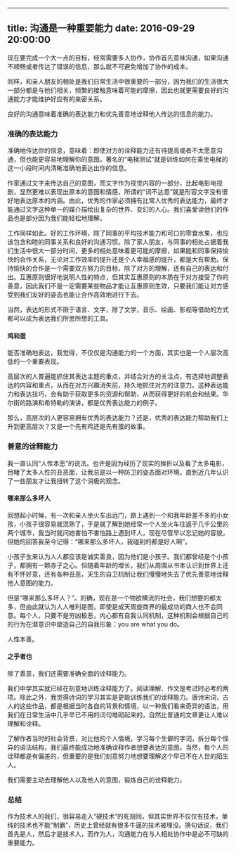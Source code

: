 
---
title: 沟通是一种重要能力
date: 2016-09-29 20:00:00
---

现在要完成一个大一点的目标，经常需要多人协作，协作首先意味沟通，如果沟通不顺畅或者传达了错误的信息，那么就不可避免增加了协作的成本。

同样，和亲人朋友的相处是我们日常生活中很重要的一部分，因为我们的生活很大一部分都是与他们相关，频繁的接触意味着可能的摩擦，因此也就更需要良好的沟通能力才能维护好应有的亲密关系。

良好的沟通意味着准确的表达能力和优先善意地诠释他人传达的信息的能力。

### 准确的表达能力
准确地传达你的信息，意味着：即使对方的诠释能力还有待提高或者不太愿意沟通，但也能更容易地理解你的意图。著名的“电梯测试”就是训练如何在乘坐电梯的这一小段时间内清晰准确地表达出你的信息。

作家通过文字来传达自己的意图，而文字作为视觉内容的一部分，比起电影电视剧，显然更难以表现出原本的意图和情感，所谓的“词不达意”就是形容文字没有很好地表达原本的内涵。由此，优秀的作家必须拥有比常人优秀的表达能力，最终才能通过文字这种单一的媒介描绘出复杂的世界、变幻的人心。我们喜爱读他们的作品也是部分因为我们能轻松地理解。

工作同样如此。好的工作环境，除了同事的平均技术能力和可口的零食水果，也应该包含和睦的同事关系和良好的沟通习惯。除了家人朋友，与同事的相处占据着我们生活中很大一部分时间，更多的相处意味着更可能的摩擦，如果能和同事保持愉快的合作关系，无论对工作效率的提升还是个人幸福感的提升，都是大有帮助。保持愉快的合作是一个需要双方努力的目标，除了对方的理解，还有自己的表达和付出。互惠原则很好地说明人性的特点，但其实互惠原则的本质在于对方接受了你的善意，因此我们不是一定需要某些物品才能让互惠原则生效，只要我们能让对方感受到我们友好的姿态也能让合作高效地进行下去。

当然，表达的形式不限于语言、文字，除了文学，音乐、绘画、影视等借助的方式都可以成为表达我们所思所想的工具。

####  鸡和蛋

能否准确地表达，我觉得，不仅仅是沟通能力的一个方面，其实也是一个人层次高低的一个重要表现。

高层次的人普遍能抓住其表达主题的重点，并结合对方的关注点，有选择地调整表达的内容和重点，从而在对方兴趣消失前，持久地抓住对方的注意力。这种表达能力和表达技巧，会有助于获取更多的资源和帮助，从而获得更好的机会和结果。华尔街的路演和希特勒的演讲，都是优秀表达能力的例子。

那么，高层次的人更容易拥有优秀的表达能力？还是，优秀的表达能力帮助我们上升到更高层次？又是一个先有鸡还是先有蛋的故事。

### 善意的诠释能力

我一直认同“人性本恶”的说法。也许是因为经历了现实的挫折以及看了太多电影，目睹了太多人性的丑恶面，让我总是以一种防卫的姿态面对环境。直到近几年认识了一些朋友才让我扭转了这个消极的观念。

#### 哪来那么多坏人

回想起小时候，有一次和亲人坐火车出远门，路上遇到一个和我年龄差不多的小女孩，小孩子很容易就混熟了，于是就了解到她经常一个人坐火车往返于几千公里的两个城市，我当时就问她害怕不害怕路上遇到坏人，现在尽管早以忘记她的容貌，但她的回答我至今记得：“哪来那么多坏人，我碰到的都是好人啊”。

小孩子生来认为人人都应该是诚实善良，因为他们是小孩子。我们都曾经是个小孩子，都拥有一颗赤子之心。但随着年龄的增长，我们从周围从书本认识到世界上还有不怀好意，还有各种丑恶，天生的自卫机制让我们慢慢地失去了优先善意地诠释他人意图的能力。

但是“哪来那么多坏人？”。的确，现在是一个物欲横流的社会，我们想要的都太多，但由此就认为人人唯利是图，即使是成天周旋商界的最成功的商人也不会同意。每个人，只要不是穷凶极恶，内心都有自我认同机制，这种机制会根据自己的的行为在潜意识中塑造自己的自我形象：you are what you do。

人性本善。

#### 之乎者也

除了善意，我们还需要准确全面的诠释能力。

我们中学其实就已经在刻意地训练诠释能力了。阅读理解、作文是考试时必考的两项。除此之外，我觉得诗词的学习其实是更能训练我们的诠释能力。唐诗宋词，古人的这些作品，都是根据当时各自的背景和情境，以一种我们看来奇异的语法，用我们在日常生活中几乎早已不用的词句堆砌起来的，自然比普通的文章更让人难以理解和诠释。

了解作者当时的社会背景，对比他的个人情境，学习每个生僻的字词，拆分每个怪异的语法结构，我们最终能成功地准确诠释作者想要表达的意图。当然，每个人的诠释都是有偏差的，但重要的是我们刻意努力地想要理解这个早已不在人世的陌生人。

我们需要主动去理解他人以及他人的意图，锻炼自己的诠释能力。

### 总结

作为技术人的我们，很容易走入“硬技术”的死胡同，但其实世界不仅仅有技术，单纯的技术也不能“制霸”，历史上曾经就有很多牛逼的技术被埋没。换句话说，我们首先是人，然后才是技术人，而作为人，沟通能力在与人相处协作中是必不可缺的重要能力。











